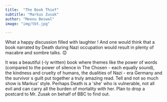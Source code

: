 ```yaml
---
title:  "The Book Thief"
subtitle: "Markus Zusak"
author: "Meenu Beswal"
image: "img/tbt.jpg"

---
```


What a happy discussion filled with laughter ! And one would think that a book narrated by Death during Nazi occupation would result in plenty of macabre and sombre talks. 😊

It was a beautiful (-ly written) book where themes like the power of words (compared to the power of silence in The Chosen - each equally sound), the kindness and cruelty of humans, the dualities of Nazi - era Germany and the survivor s guilt put together a truly  amazing read. Tell and not so much show is Markus' style. Perhaps Death is a 'she' who is vulnerable, not all evil and can carry all the burden of mortality with her. Plan to drop a postcard to Mr. Zusak on behalf of BBC to find out.

